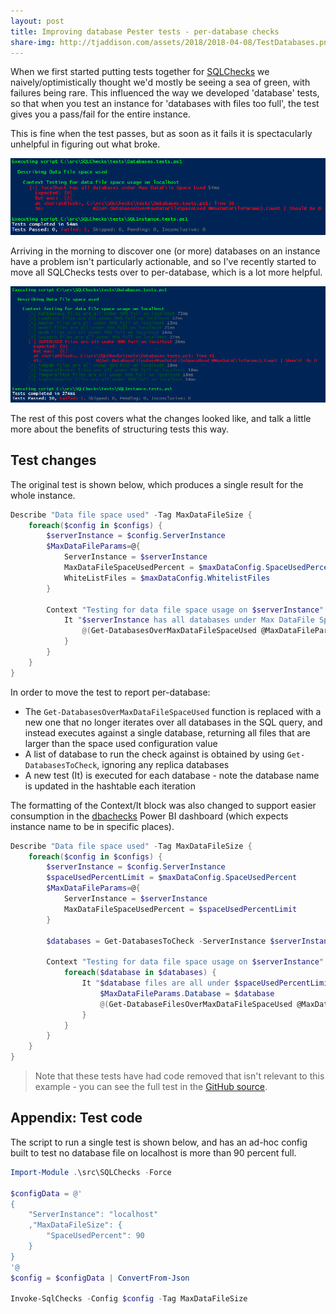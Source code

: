 ```yaml
---
layout: post
title: Improving database Pester tests - per-database checks
share-img: http://tjaddison.com/assets/2018/2018-04-08/TestDatabases.png
---
```

When we first started putting tests together for [SQLChecks](https://github.com/taddison/SQLChecks) we naively/optimistically thought we'd mostly be seeing a sea of green, with failures being rare.  This influenced the way we developed 'database' tests, so that when you test an instance for 'databases with files too full', the test gives you a pass/fail for the entire instance.

This is fine when the test passes, but as soon as it fails it is spectacularly unhelpful in figuring out what broke.

![Something is wrong](/assets/2018/2018-04-08/TestInstance.png)

Arriving in the morning to discover one (or more) databases on an instance have a problem isn't particularly actionable, and so I've recently started to move all SQLChecks tests over to per-database, which is a lot more helpful.

![Some specific database is wrong](/assets/2018/2018-04-08/TestDatabases.png)

The rest of this post covers what the changes looked like, and talk a little more about the benefits of structuring tests this way.
<!--more-->

## Test changes
The original test is shown below, which produces a single result for the whole instance.

```powershell
Describe "Data file space used" -Tag MaxDataFileSize {
    foreach($config in $configs) {
        $serverInstance = $config.ServerInstance
        $MaxDataFileParams=@{
            ServerInstance = $serverInstance
            MaxDataFileSpaceUsedPercent = $maxDataConfig.SpaceUsedPercent
            WhiteListFiles = $maxDataConfig.WhitelistFiles
        }

        Context "Testing for data file space usage on $serverInstance" {
            It "$serverInstance has all databases under Max DataFile Space Used" {
                @(Get-DatabasesOverMaxDataFileSpaceUsed @MaxDataFileParams).Count | Should Be 0
            }
        }
    }
}
```

In order to move the test to report per-database:
- The `Get-DatabasesOverMaxDataFileSpaceUsed` function is replaced with a new one that no longer iterates over all databases in the SQL query, and instead executes against a single database, returning all files that are larger than the space used configuration value
- A list of database to run the check against is obtained by using `Get-DatabasesToCheck`, ignoring any replica databases
- A new test (It) is executed for each database - note the database name is updated in the hashtable each iteration

The formatting of the Context/It block was also changed to support easier consumption in the [dbachecks](https://github.com/sqlcollaborative/dbachecks) Power BI dashboard (which expects instance name to be in specific places).

```powershell
Describe "Data file space used" -Tag MaxDataFileSize {
    foreach($config in $configs) {
        $serverInstance = $config.ServerInstance   
        $spaceUsedPercentLimit = $maxDataConfig.SpaceUsedPercent
        $MaxDataFileParams=@{
            ServerInstance = $serverInstance
            MaxDataFileSpaceUsedPercent = $spaceUsedPercentLimit
        }

        $databases = Get-DatabasesToCheck -ServerInstance $serverInstance -PrimaryOnly

        Context "Testing for data file space usage on $serverInstance" {
            foreach($database in $databases) {
                It "$database files are all under $spaceUsedPercentLimit% full on $serverInstance" {
                    $MaxDataFileParams.Database = $database
                    @(Get-DatabaseFilesOverMaxDataFileSpaceUsed @MaxDataFileParams).Count | Should -Be 0
                }
            }
        }
    }
}
```

> Note that these tests have had code removed that isn't relevant to this example - you can see the full test in the [GitHub source](https://github.com/taddison/SQLChecks/blob/master/src/SQLChecks/Tests/Databases.tests.ps1).

## Appendix: Test code
The script to run a single test is shown below, and has an ad-hoc config built to test no database file on localhost is more than 90 percent full.

```powershell
Import-Module .\src\SQLChecks -Force

$configData = @'
{
    "ServerInstance": "localhost"
    ,"MaxDataFileSize": {
        "SpaceUsedPercent": 90
    }
}
'@
$config = $configData | ConvertFrom-Json

Invoke-SqlChecks -Config $config -Tag MaxDataFileSize
```